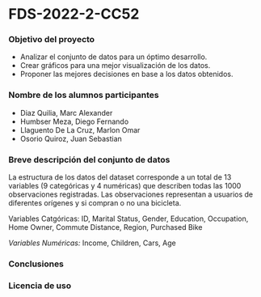 # FDS-2022-2-CC52

### Objetivo del proyecto

- Analizar el conjunto de datos para un óptimo desarrollo. 
- Crear gráficos para una mejor visualización de los datos. 
- Proponer las mejores decisiones en base a los datos obtenidos.

### Nombre de los alumnos participantes

- Diaz Quilia, Marc Alexander
- Humbser Meza, Diego Fernando
- Llaguento De La Cruz, Marlon Omar
- Osorio Quiroz, Juan Sebastian

### Breve descripción del conjunto de datos

La estructura de los datos del dataset corresponde a un total de 13 variables (9 categóricas y 4 numéricas) que describen todas las 1000 observaciones registradas. Las observaciones representan a usuarios de diferentes orígenes y si compran o no una bicicleta.

Variables Catgóricas:
ID, Marital Status, Gender, Education, Occupation, Home Owner, Commute Distance, Region, Purchased Bike

*Variables Numéricas:*
Income, Children, Cars, Age

### Conclusiones
### Licencia de uso
